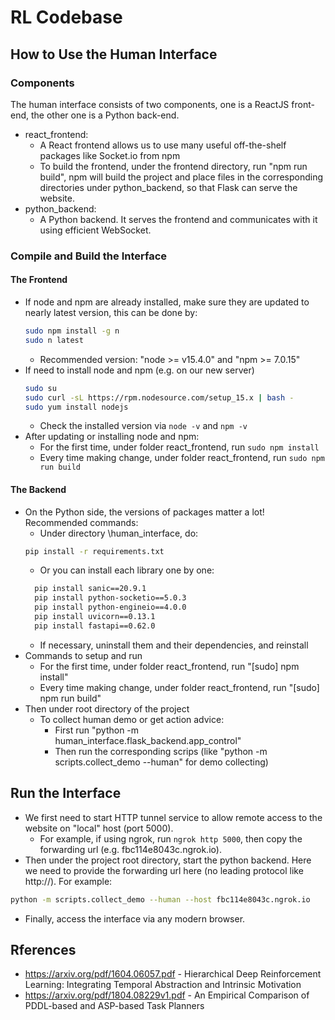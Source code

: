 # RL Codebase


## How to Use the Human Interface

### Components
The human interface consists of two components, one is a ReactJS front-end, the other one is a Python back-end.
- react\_frontend:
    - A React frontend allows us to use many useful off-the-shelf packages like Socket.io from npm
    - To build the frontend, under the frontend directory, run "npm run build", npm will build the project and place files in the corresponding directories under python\_backend, so that Flask can serve the website.
- python\_backend: 
    - A Python backend. It serves the frontend and communicates with it using efficient WebSocket.
    
### Compile and Build the Interface
#### The Frontend
- If node and npm are already installed, make sure they are updated to nearly latest version, this can be done by:
    ```sh
    sudo npm install -g n
    sudo n latest
    ```
    - Recommended version: "node >= v15.4.0" and "npm >= 7.0.15"
- If need to install node and npm (e.g. on our new server)
    ```sh
    sudo su
    sudo curl -sL https://rpm.nodesource.com/setup_15.x | bash -
    sudo yum install nodejs
    ```
  - Check the installed version via ``` node -v ``` and ``` npm -v ```
- After updating or installing node and npm:
    - For the first time, under folder react\_frontend, run ``` sudo npm install ```
    - Every time making change, under folder react\_frontend, run ``` sudo npm run build ```

#### The Backend
- On the Python side, the versions of packages matter a lot! Recommended commands:
    - Under directory \human\_interface, do:
    ```sh
    pip install -r requirements.txt
    ```
    - Or you can install each library one by one:
    ```sh
      pip install sanic==20.9.1
      pip install python-socketio==5.0.3
      pip install python-engineio==4.0.0
      pip install uvicorn==0.13.1
      pip install fastapi==0.62.0
    ```
    - If necessary, uninstall them and their dependencies, and reinstall
- Commands to setup and run
    - For the first time, under folder react\_frontend, run "\[sudo\] npm install"
    - Every time making change, under folder react\_frontend, run "\[sudo\] npm run build"
- Then under root directory of the project
    - To collect human demo or get action advice:
        - First run "python -m human_interface.flask_backend.app_control"
        - Then run the corresponding scrips (like "python -m scripts.collect\_demo --human" for demo collecting)
    
## Run the Interface
- We first need to start HTTP tunnel service to allow remote access to the website on "local" host (port 5000).
    - For example, if using ngrok, run ``` ngrok http 5000 ```, then copy the forwarding url (e.g. fbc114e8043c.ngrok.io).
- Then under the project root directory, start the python backend. Here we need to provide the forwarding url here (no leading protocol like http://). For example:
```sh
python -m scripts.collect_demo --human --host fbc114e8043c.ngrok.io
```
- Finally, access the interface via any modern browser.

## Rferences
- https://arxiv.org/pdf/1604.06057.pdf - Hierarchical Deep Reinforcement Learning: Integrating Temporal Abstraction and Intrinsic Motivation
- https://arxiv.org/pdf/1804.08229v1.pdf - An Empirical Comparison of PDDL-based and ASP-based Task Planners
